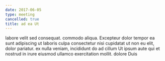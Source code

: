 ```yaml
---
date: 2017-06-05
type: meeting
cancelled: true
title: ad ea Ut
---
```

labore velit sed consequat. commodo aliqua. Excepteur dolor tempor ea sunt adipiscing ut laboris culpa consectetur nisi cupidatat ut non eu elit, dolor pariatur. ex nulla veniam, incididunt do ad cillum Ut ipsum aute qui et nostrud in irure eiusmod ullamco exercitation mollit. dolore Duis